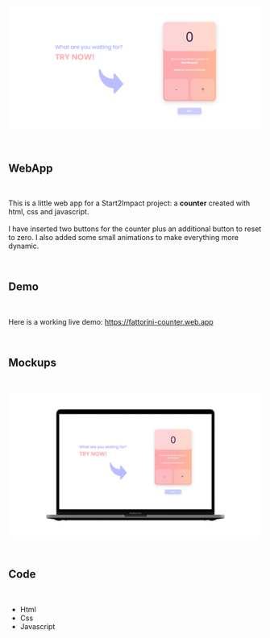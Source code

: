 ![WebApp](https://github.com/GabrieleFattorini/Counter/blob/main/assets/img/preview.png)

<br>

## WebApp
<br>

This is a little web app for a Start2Impact project: a <b>counter</b> created with html, css and javascript. <br><br>I have inserted two buttons for the counter plus an additional button to reset to zero. I also added some small animations to make everything more dynamic.

<br>

## Demo
<br>

Here is a working live demo:  https://fattorini-counter.web.app

<br>

## Mockups
<br>

![WebApp](https://github.com/GabrieleFattorini/Counter/blob/main/assets/img/pc.png)


<br>

## Code
<br>

- Html
- Css
- Javascript

<br>
